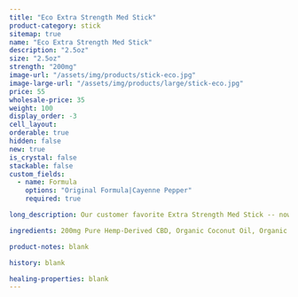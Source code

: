 ```yaml
---
title: "Eco Extra Strength Med Stick"
product-category: stick
sitemap: true
name: "Eco Extra Strength Med Stick"
description: "2.5oz"
size: "2.5oz"
strength: "200mg"
image-url: "/assets/img/products/stick-eco.jpg"
image-large-url: "/assets/img/products/large/stick-eco.jpg"
price: 55
wholesale-price: 35
weight: 100
display_order: -3
cell_layout:
orderable: true
hidden: false
new: true
is_crystal: false
stackable: false
custom_fields:
  - name: Formula
    options: "Original Formula|Cayenne Pepper"
    required: true

long_description: Our customer favorite Extra Strength Med Stick -- now in an all new durable, eco-friendly, and 100% biodegradable cardboard container. All-organic ingredients sourced directly from nature to ease aches, pains, burns, and scars. Coconut oil and olive oil work by nourishing the skin while the anti-inflammatory properties of beeswax, shea butter, lavender and eucalyptus essential oils relieve the muscles.

ingredients: 200mg Pure Hemp-Derived CBD, Organic Coconut Oil, Organic Olive Oil, Organic Beeswax, Unrefined Pure Cocoa Butter, Unrefined Pure Shea Butter, Organic Sunflower Lecithin, Tapioca Starch, Essential Oils.

product-notes: blank

history: blank

healing-properties: blank
---
```

